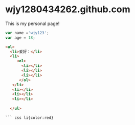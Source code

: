 # wjy1280434262.github.com
This is my personal page!

``` js
var name ='wjy123';
var age = 18;
```

```html
<ul>
  <li>爱好：</li>
  <li>
     <ol>
       <li></li>
       <li></li>
       <li></li>
      </ol>
   </li>
   <li></li>
   <li></li>
   <li></li>
  
  </ul>

``` css li{color:red}
